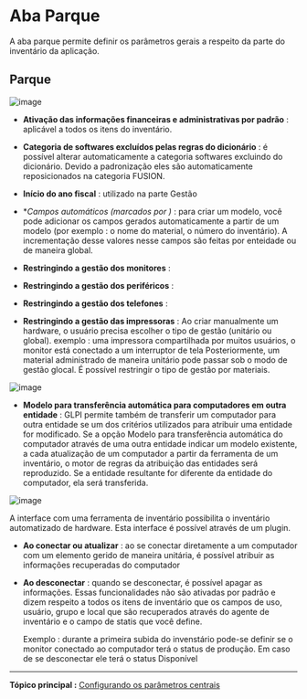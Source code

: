Aba Parque
===========

A aba parque permite definir os parâmetros gerais a respeito da parte do inventário da aplicação.

Parque
----------------
![image](docs/image/configparc.png)

- **Ativação das informações financeiras e administrativas por padrão** : aplicável a todos os itens do inventário.

- **Categoria de softwares excluídos pelas regras do dicionário** : é possível alterar automaticamente a categoria softwares excluindo do dicionário. Devido a padronização eles são automaticamente reposicionados na categoria FUSION.

- **Início do ano fiscal** :  utilizado na parte Gestão

- **Campos automáticos (marcados por *)** : para criar um modelo, você pode adicionar os campos gerados automaticamente a partir de um modelo (por exemplo : o nome do material, o número do inventário). A incrementação desse valores nesse campos são feitas por enteidade ou de maneira global.

- **Restringindo a gestão dos monitores** :
- **Restringindo a gestão dos periféricos** :
- **Restringindo a gestão dos telefones** :
- **Restringindo a gestão das impressoras** :
Ao criar manualmente um hardware, o usuário precisa escolher o tipo de gestão (unitário ou global).
    exemplo :  uma impressora compartilhada por muitos usuários, o monitor está conectado a um interruptor de tela
Posteriormente, um material administrado de maneira unitário pode passar sob o modo de gestão glocal. É possível restringir o tipo de gestão por materiais.


![image](docs/image/configtransfert.png)

- **Modelo para transferência automática para computadores em outra entidade** : GLPI permite também de transferir um computador para outra entidade se um dos critérios utilizados para atribuir uma entidade for modificado.
Se a opção Modelo para transferência automática do computador através de uma outra entidade indicar um modelo existente, a cada atualização de um computador a partir da ferramenta de um inventário, o motor de regras da atribuição das entidades será reproduzido. Se a entidade resultante for diferente da entidade do computador, ela será transferida.


![image](docs/image/configpc.png)

A interface com uma ferramenta de inventário possibilita o inventário automatizado de hardware. Esta interface é possível através de um plugin.

- **Ao conectar ou atualizar** : ao se conectar diretamente a um computador com um elemento gerido de maneira unitária, é possível atribuir as informações recuperadas do computador
- **Ao desconectar** : quando se desconectar, é possível apagar as informações.
Essas funcionalidades não são ativadas por padrão e dizem respeito a todos os itens de inventário que os campos de uso, usuário, grupo e local que são recuperados através do agente de inventário e o campo de statis que você define.

   Exemplo : durante a primeira subida do invenstário pode-se definir se o monitor conectado ao computador terá o status de produção. Em caso de se desconectar ele terá o status Disponível

-----
**Tópico principal :** [Configurando os parâmetros centrais](index.php?pt/08_Modulo_Configuracao/06_Geral/01_Configurando_os_parametros_centrais.md)